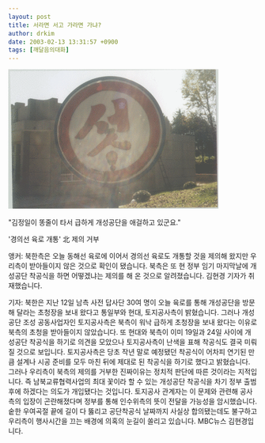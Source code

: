```yaml
---
layout: post
title: 서라면 서고 가라면 가냐?
author: drkim
date: 2003-02-13 13:31:57 +0900
tags: [깨달음의대화]
---
```

![](.//files/attach/images/198/013/001/1045110717.gif)  
  
"김정일이 똥줄이 타서 급하게 개성공단을 애걸하고 있군요."
  

  

  

  
'경의선 육로 개통' 北 제의 거부
  

  
앵커: 북한측은 오늘 동해선 육로에 이어서 경의선 육로도 개통할 것을 제의해 왔지만 우리측이 받아들이지 않은 것으로 확인이 됐습니다. 북측은 또 현 정부 임기 마지막날에 개성공단 착공식을 하면 어떻겠냐는 제의를 해 온 것으로 알려졌습니다. 김현경 기자가 취재했습니다.
  

  
기자: 북한은 지난 12일 남측 사전 답사단 30여 명이 오늘 육로를 통해 개성공단을 방문해 달라는 초청장을 보내 왔다고 통일부와 현대, 토지공사측이 밝혔습니다. 그러나 개성공단 조성 공동사업자인 토지공사측은 북측이 워낙 급하게 초청장을 보내 왔다는 이유로 북측의 초청을 받아들이지 않았습니다. 또 현대와 북측이 이미 19일과 24일 사이에 개성공단 착공식을 하기로 의견을 모았으나 토지공사측이 난색을 표해 착공식도 결국 미뤄질 것으로 보입니다. 토지공사측은 당초 작년 말로 예정됐던 착공식이 어차피 연기된 만큼 설계나 시공 준비를 모두 마친 뒤에 제대로 된 착공식을 하기로 했다고 밝혔습니다. 그러나 우리측이 북측의 제의를 거부한 진짜이유는 정치적 판단에 따른 것이라는 지적입니다. 즉 남북교류협력사업의 최대 꽃이라 할 수 있는 개성공단 착공식을 차기 정부 출범 후에 하겠다는 의도가 개입됐다는 것입니다. 토지공사 관계자는 이 문제와 관련해 공사측의 입장이 곤란해졌다며 정부를 통해 인수위측의 뜻이 전달을 가능성을 암시했습니다. 숱한 우여곡절 끝에 길이 다 뚫리고 공단착공식 날짜까지 사실상 합의됐는데도 불구하고 우리측이 행사시간을 끄는 배경에 의혹의 눈길이 쏠리고 있습니다. MBC뉴스 김현경입니다.